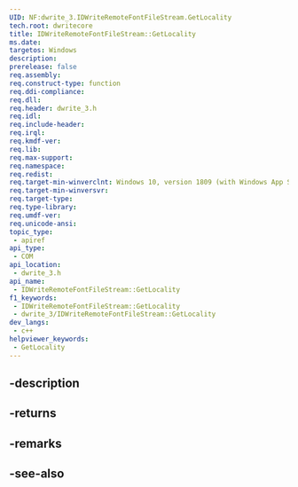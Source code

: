 ```yaml
---
UID: NF:dwrite_3.IDWriteRemoteFontFileStream.GetLocality
tech.root: dwritecore
title: IDWriteRemoteFontFileStream::GetLocality
ms.date: 
targetos: Windows
description: 
prerelease: false
req.assembly: 
req.construct-type: function
req.ddi-compliance: 
req.dll: 
req.header: dwrite_3.h
req.idl: 
req.include-header: 
req.irql: 
req.kmdf-ver: 
req.lib: 
req.max-support: 
req.namespace: 
req.redist: 
req.target-min-winverclnt: Windows 10, version 1809 (with Windows App SDK 0.5 or later)
req.target-min-winversvr: 
req.target-type: 
req.type-library: 
req.umdf-ver: 
req.unicode-ansi: 
topic_type:
 - apiref
api_type:
 - COM
api_location:
 - dwrite_3.h
api_name:
 - IDWriteRemoteFontFileStream::GetLocality
f1_keywords:
 - IDWriteRemoteFontFileStream::GetLocality
 - dwrite_3/IDWriteRemoteFontFileStream::GetLocality
dev_langs:
 - c++
helpviewer_keywords:
 - GetLocality
---
```


## -description

## -returns

## -remarks

## -see-also

